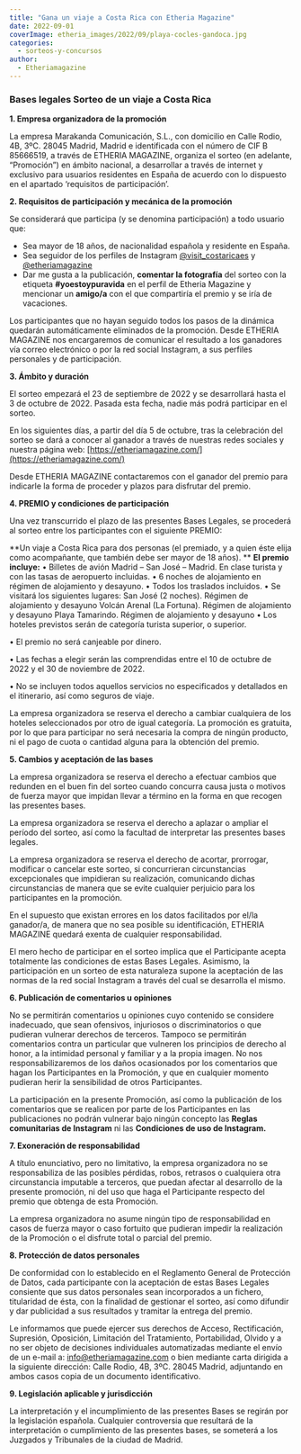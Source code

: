 ```yaml
---
title: "Gana un viaje a Costa Rica con Etheria Magazine"
date: 2022-09-01
coverImage: etheria_images/2022/09/playa-cocles-gandoca.jpg
categories: 
  - sorteos-y-concursos
author: 
  - Etheriamagazine
---
```


### Bases legales Sorteo de un viaje a Costa Rica

**1\. Empresa organizadora de la promoción** 

La empresa Marakanda Comunicación, S.L., con domicilio en Calle Rodio, 4B, 3ºC. 28045 
Madrid, Madrid e identificada con el número de CIF B 85666519, a través de ETHERIA 
MAGAZINE, organiza el sorteo (en adelante, “Promoción”) en ámbito nacional, a 
desarrollar a través de internet y exclusivo para usuarios residentes en España de 
acuerdo con lo dispuesto en el apartado ‘requisitos de participación’. 

**2\. Requisitos de participación y mecánica de la promoción** 

Se considerará que participa (y se denomina participación) a todo usuario que: 

- Sea mayor de 18 años, de nacionalidad española y residente en España.
- Sea seguidor de los perfiles de Instagram [@visit\_costaricaes](https://www.instagram.com/visit_costaricaes) y [@etheriamagazine](https://www.instagram.com/etheriamagazine)
- Dar me gusta a la publicación, **comentar la fotografía** del sorteo con la etiqueta **#yoestoypuravida** en el perfil de Etheria Magazine y mencionar un **amigo/a** con el que compartiría el premio y se iría de vacaciones.

Los participantes que no hayan seguido todos los pasos de la dinámica quedarán 
automáticamente eliminados de la promoción. Desde ETHERIA MAGAZINE nos encargaremos de 
comunicar el resultado a los ganadores vía correo electrónico o por la red social 
Instagram, a sus perfiles personales y de participación. 

**3\. Ámbito y duración** 

El sorteo empezará el 23 de septiembre de 2022 y se desarrollará hasta el 3 de octubre 
de 2022. Pasada esta fecha, nadie más podrá participar en el sorteo. 

En los siguientes días, a partir del día 5 de octubre, tras la celebración del sorteo se 
dará a conocer al ganador a través de nuestras redes sociales y nuestra página web: [https://etheriamagazine.com/](https://etheriamagazine.com/) 

Desde ETHERIA MAGAZINE contactaremos con el ganador del premio para indicarle la forma 
de proceder y plazos para disfrutar del premio. 

**4\. PREMIO y condiciones de participación** 

Una vez transcurrido el plazo de las presentes Bases Legales, se procederá al sorteo 
entre los participantes con el siguiente PREMIO: 

**Un viaje a Costa Rica para dos personas (el premiado, y a quien éste elija como 
acompañante, que también debe ser mayor de 18 años). ** **El premio incluye:** • 
Billetes de avión Madrid – San José – Madrid. En clase turista y con las tasas de 
aeropuerto incluidas. • 6 noches de alojamiento en régimen de alojamiento y desayuno. • 
Todos los traslados incluidos. • Se visitará los siguientes lugares: San José (2 
noches). Régimen de alojamiento y desayuno Volcán Arenal (La Fortuna). Régimen de 
alojamiento y desayuno Playa Tamarindo. Régimen de alojamiento y desayuno • Los hoteles 
previstos serán de categoría turista superior, o superior. 

• El premio no será canjeable por dinero. 

• Las fechas a elegir serán las comprendidas entre el 10 de octubre de 2022 y el 30 de 
noviembre de 2022. 

• No se incluyen todos aquellos servicios no especificados y detallados en el 
itinerario, así como seguros de viaje. 

La empresa organizadora se reserva el derecho a cambiar cualquiera de los hoteles 
seleccionados por otro de igual categoría. La promoción es gratuita, por lo que para 
participar no será necesaria la compra de ningún producto, ni el pago de cuota o 
cantidad alguna para la obtención del premio. 

**5\. Cambios y aceptación de las bases** 

La empresa organizadora se reserva el derecho a efectuar cambios que redunden en el buen 
fin del sorteo cuando concurra causa justa o motivos de fuerza mayor que impidan llevar 
a término en la forma en que recogen las presentes bases. 

La empresa organizadora se reserva el derecho a aplazar o ampliar el período del sorteo, 
así como la facultad de interpretar las presentes bases legales. 

La empresa organizadora se reserva el derecho de acortar, prorrogar, modificar o 
cancelar este sorteo, si concurrieran circunstancias excepcionales que impidieran su 
realización, comunicando dichas circunstancias de manera que se evite cualquier 
perjuicio para los participantes en la promoción. 

En el supuesto que existan errores en los datos facilitados por el/la ganador/a, de 
manera que no sea posible su identificación, ETHERIA MAGAZINE quedará exenta de 
cualquier responsabilidad. 

El mero hecho de participar en el sorteo implica que el Participante acepta totalmente 
las condiciones de estas Bases Legales. Asimismo, la participación en un sorteo de esta 
naturaleza supone la aceptación de las normas de la red social Instagram a través del 
cual se desarrolla el mismo. 

**6\. Publicación de comentarios u opiniones** 

No se permitirán comentarios u opiniones cuyo contenido se considere inadecuado, que 
sean ofensivos, injuriosos o discriminatorios o que pudieran vulnerar derechos de 
terceros. Tampoco se permitirán comentarios contra un particular que vulneren los 
principios de derecho al honor, a la intimidad personal y familiar y a la propia imagen. 
No nos responsabilizaremos de los daños ocasionados por los comentarios que hagan los 
Participantes en la Promoción, y que en cualquier momento pudieran herir la sensibilidad 
de otros Participantes. 

La participación en la presente Promoción, así como la publicación de los comentarios 
que se realicen por parte de los Participantes en las publicaciones no podrán vulnerar 
bajo ningún concepto las **Reglas comunitarias de Instagram** ni las **Condiciones de 
uso de Instagram.** 

**7\. Exoneración de responsabilidad** 

A título enunciativo, pero no limitativo, la empresa organizadora no se responsabiliza 
de las posibles pérdidas, robos, retrasos o cualquiera otra circunstancia imputable a 
terceros, que puedan afectar al desarrollo de la presente promoción, ni del uso que haga 
el Participante respecto del premio que obtenga de esta Promoción. 

La empresa organizadora no asume ningún tipo de responsabilidad en casos de fuerza mayor 
o caso fortuito que pudieran impedir la realización de la Promoción o el disfrute total 
o parcial del premio. 

**8\. Protección de datos personales** 

De conformidad con lo establecido en el Reglamento General de Protección de Datos, cada 
participante con la aceptación de estas Bases Legales consiente que sus datos personales 
sean incorporados a un fichero, titularidad de ésta, con la finalidad de gestionar el 
sorteo, así como difundir y dar publicidad a sus resultados y tramitar la entrega del 
premio. 

Le informamos que puede ejercer sus derechos de Acceso, Rectificación, Supresión, 
Oposición, Limitación del Tratamiento, Portabilidad, Olvido y a no ser objeto de 
decisiones individuales automatizadas mediante el envío de un e-mail a: [info@etheriamagazine.com](mailto:info@etheriamagazine.com) 
o bien mediante carta dirigida a la siguiente dirección: Calle Rodio, 4B, 3ºC. 28045 
Madrid, adjuntando en ambos casos copia de un documento identificativo. 

**9\. Legislación aplicable y jurisdicción** 

La interpretación y el incumplimiento de las presentes Bases se regirán por la 
legislación española. Cualquier controversia que resultará de la interpretación o 
cumplimiento de las presentes bases, se someterá a los Juzgados y Tribunales de la 
ciudad de Madrid.
